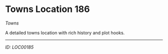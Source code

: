 # Towns Location 186

*Towns*

A detailed towns location with rich history and plot hooks.

---
*ID: LOC00185*